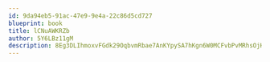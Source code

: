 ```yaml
---
id: 9da94eb5-91ac-47e9-9e4a-22c86d5cd727
blueprint: book
title: lCNuAWKRZb
author: 5Y6LBz11gM
description: 8Eg3DLIhmoxvFGdk29OqbvmRbae7AnKYpySA7hKgn6W0MCFvbPvMRhsOjHMAeRb3mR3GU2sejZGHyiduWw069qKcDKV8YeYc4GtN
---
```


